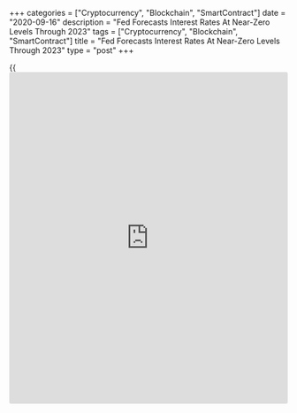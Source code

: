 +++
categories = ["Cryptocurrency", "Blockchain", "SmartContract"]
date = "2020-09-16"
description = "Fed Forecasts Interest Rates At Near-Zero Levels Through 2023"
tags = ["Cryptocurrency", "Blockchain", "SmartContract"]
title = "Fed Forecasts Interest Rates At Near-Zero Levels Through 2023"
type = "post"
+++

{{<iframe id="large-banner" src="https://www.bounty.group/#slide=11.0" width="100%" height="600" scrolling="no" style="border: 0px solid rgb(216, 221, 230); border-radius: 3px;">}}

Citing the economic hardships caused by the COVID-19 pandemic, the
Federal Reserve left interest rates unchanged on Wednesday and signaled
rates are likely to remain at near-zero levels for years to come.

The Fed announced its widely expected decision to keep the target range
for the federal funds rate at zero to 0.25 percent.

The central bank said it expects rates to remain at current levels until
labor market conditions reach levels consistent with maximum employment
and inflation has risen to 2 percent and is on track to moderately
exceed 2 percent for some time.

The economic projections provided along with the announcement suggest
most Fed officials expect interest rates to remain unchanged through at
least 2023.

The Fed stressed it would be prepared to adjust the stance of monetary
[policy](https://www.fintechee.com/policy/) as appropriate if risks emerge that could impede the attainment
of it goals.

In its assessment of the [economy][1], the Fed noted activity and
employment have picked up in recent months but remain well below their
levels at the beginning of the year.

The Fed also said weaker demand and significantly lower oil prices
continue to hold down consumer price inflation.

The statement referenced the Fed's recent shift toward "average
inflation targeting," saying the central bank will aim to achieve
inflation moderately above 2 percent for some time so that inflation
averages 2 percent over time.

The projections from Fed officials suggest consumer price inflation will
remain below 2.0 percent until at least 2023.

The Fed's latest estimates point to a 3.7 percent contraction in GDP in
2020, reflecting an improvement from the 6.5 percent plunge forecast in
June.

However, the Fed downwardly revised its estimates for GDP growth in 2021
and 2022 to 4.0 percent and 3.0 percent, respectively. GDP growth in
2023 was forecast at 2.5 percent.

The central bank reiterated its commitment to using its full range of
tools to support the U.S. economy in this challenging time.

Two Fed officials, Dallas Fed President Robert S. Kaplan and Minneapolis
Fed President Neel Kashkari voted against Wednesday's decision.

The Fed said Kaplan preferred retaining greater [policy](https://www.fintechee.com/policy/) rate flexibility,
while Kashkari preferred indicating rates will remain at current levels
until core inflation has reached 2 percent on a sustained basis.

Following the announcement, Fed Chair Jerome Powell is scheduled to
deliver his post-meeting press conference beginning at 2:30 pm ET.

For comments and feedback [contact](https://www.playgroundfx.com/contact/): editorial@rtt[news](https://www.letsplayfx.com/blog/forex-news-website/).com

[Political News][2]

   1. www.rtt[news](https://www.letsplayfx.com/blog/forex-news-website/).com/Content/EconomicNews.aspx
   2. www.rtt[news](https://www.letsplayfx.com/blog/forex-news-website/).com/Content/Political.aspx